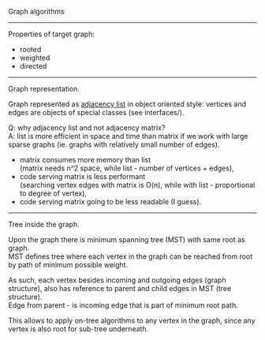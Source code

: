 Graph algorithms

---

Properties of target graph:
- rooted
- weighted
- directed

---

Graph representation.  

Graph represented as [adjacency list](https://en.wikipedia.org/wiki/Adjacency_list)
in object oriented style: vertices and edges are objects of special classes (see interfaces/).

Q: why adjacency list and not adjacency matrix?  
A: list is more efficient in space and time than matrix
   if we work with large sparse graphs (ie. graphs with relatively small number of edges).  
- matrix consumes more memory than list  
  (matrix needs n^2 space, while list - number of vertices + edges),
- code serving matrix is less performant  
  (searching vertex edges with matrix is O(n), while with list - 
   proportional to degree of vertex),
- code serving matrix going to be less readable (I guess).

---

Tree inside the graph.

Upon the graph there is minimum spanning tree (MST) with same root as graph.  
MST defines tree where each vertex in the graph can be reached from root
by path of minimum possible weight.

As such, each vertex besides incoming and outgoing edges (graph structure), 
also has reference to parent and child edges in MST (tree structure).  
Edge from parent - is incoming edge that is part of minimum root path.

This allows to apply on-tree algorithms to any vertex in the graph,
since any vertex is also root for sub-tree underneath.
